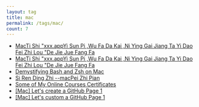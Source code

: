 ```yaml
---
layout: tag
title: mac
permalink: /tags/mac/
count: 7
---
```


- [MacTi Shi "xxx.appYi Sun Pi ,Wu Fa Da Kai ,Ni Ying Gai Jiang Ta Yi Dao Fei Zhi Lou "De Jie Jue Fang Fa ](https://blog.imx0.com/2021-09-14/Mac%E6%8F%90%E7%A4%BA%E2%80%9Dxxx.app%E5%B7%B2%E6%8D%9F%E5%9D%8F%EF%BC%8C%E6%97%A0%E6%B3%95%E6%89%93%E5%BC%80%EF%BC%8C%E4%BD%A0%E5%BA%94%E8%AF%A5%E5%B0%86%E5%AE%83%E7%A7%BB%E5%88%B0%E5%BA%9F%E7%BA%B8%E7%AF%93%E2%80%9D%E7%9A%84%E8%A7%A3%E5%86%B3%E6%96%B9%E6%B3%95.html)
- [MacTi Shi "xxx.appYi Sun Pi ,Wu Fa Da Kai ,Ni Ying Gai Jiang Ta Yi Dao Fei Zhi Lou "De Jie Jue Fang Fa ](https://blog.imx0.com/2021-09-14/Mac%E6%8F%90%E7%A4%BA%E2%80%9Dxxx.app%E5%B7%B2%E6%8D%9F%E5%9D%8F%EF%BC%8C%E6%97%A0%E6%B3%95%E6%89%93%E5%BC%80%EF%BC%8C%E4%BD%A0%E5%BA%94%E8%AF%A5%E5%B0%86%E5%AE%83%E7%A7%BB%E5%88%B0%E5%BA%9F%E7%BA%B8%E7%AF%93%E2%80%9D%E7%9A%84%E8%A7%A3%E5%86%B3%E6%96%B9%E6%B3%95.html)
- [Demystifying Bash and Zsh on Mac](https://spencerlepine.github.io/blog/demystifying-bash-and-zsh-on-mac)
- [Si Ren Ding Zhi --macPei Zhi Pian ](http://blog.willhappy.cn/2018/05/04/26-2018-05-04-si-ren-ding-zhi-mac-pei-zhi-pian/)
- [Some of My Online Courses Certificates](https://samirpaulb.github.io/blog-jekyll/posts/some-of-my-online-courses-certificates/)
- [[Mac] Let's create a GitHub Page 1](https://bbarry-lee.github.io/dev/lets-create-a-github-page-1.html)
- [[Mac] Let's custom a GitHub Page 1](https://bbarry-lee.github.io/dev/lets-custom-a-github-page-1.html)
